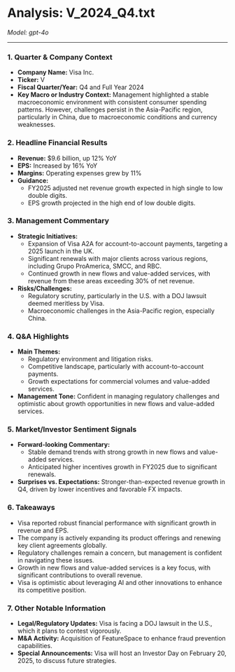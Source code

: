 # Analysis: V_2024_Q4.txt

*Model: gpt-4o*

---

### 1. Quarter & Company Context
- **Company Name:** Visa Inc.
- **Ticker:** V
- **Fiscal Quarter/Year:** Q4 and Full Year 2024
- **Key Macro or Industry Context:** Management highlighted a stable macroeconomic environment with consistent consumer spending patterns. However, challenges persist in the Asia-Pacific region, particularly in China, due to macroeconomic conditions and currency weaknesses.

### 2. Headline Financial Results
- **Revenue:** $9.6 billion, up 12% YoY
- **EPS:** Increased by 16% YoY
- **Margins:** Operating expenses grew by 11%
- **Guidance:** 
  - FY2025 adjusted net revenue growth expected in high single to low double digits.
  - EPS growth projected in the high end of low double digits.

### 3. Management Commentary
- **Strategic Initiatives:** 
  - Expansion of Visa A2A for account-to-account payments, targeting a 2025 launch in the UK.
  - Significant renewals with major clients across various regions, including Grupo ProAmerica, SMCC, and RBC.
  - Continued growth in new flows and value-added services, with revenue from these areas exceeding 30% of net revenue.
- **Risks/Challenges:** 
  - Regulatory scrutiny, particularly in the U.S. with a DOJ lawsuit deemed meritless by Visa.
  - Macroeconomic challenges in the Asia-Pacific region, especially China.

### 4. Q&A Highlights
- **Main Themes:**
  - Regulatory environment and litigation risks.
  - Competitive landscape, particularly with account-to-account payments.
  - Growth expectations for commercial volumes and value-added services.
- **Management Tone:** Confident in managing regulatory challenges and optimistic about growth opportunities in new flows and value-added services.

### 5. Market/Investor Sentiment Signals
- **Forward-looking Commentary:** 
  - Stable demand trends with strong growth in new flows and value-added services.
  - Anticipated higher incentives growth in FY2025 due to significant renewals.
- **Surprises vs. Expectations:** Stronger-than-expected revenue growth in Q4, driven by lower incentives and favorable FX impacts.

### 6. Takeaways
- Visa reported robust financial performance with significant growth in revenue and EPS.
- The company is actively expanding its product offerings and renewing key client agreements globally.
- Regulatory challenges remain a concern, but management is confident in navigating these issues.
- Growth in new flows and value-added services is a key focus, with significant contributions to overall revenue.
- Visa is optimistic about leveraging AI and other innovations to enhance its competitive position.

### 7. Other Notable Information
- **Legal/Regulatory Updates:** Visa is facing a DOJ lawsuit in the U.S., which it plans to contest vigorously.
- **M&A Activity:** Acquisition of FeatureSpace to enhance fraud prevention capabilities.
- **Special Announcements:** Visa will host an Investor Day on February 20, 2025, to discuss future strategies.
